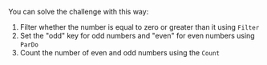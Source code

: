 You can solve the challenge with this way:
1. Filter whether the number is equal to zero or greater than it using `Filter`
2. Set the "odd" key for odd numbers and "even" for even numbers using `ParDo`
3. Count the number of even and odd numbers using the `Count`